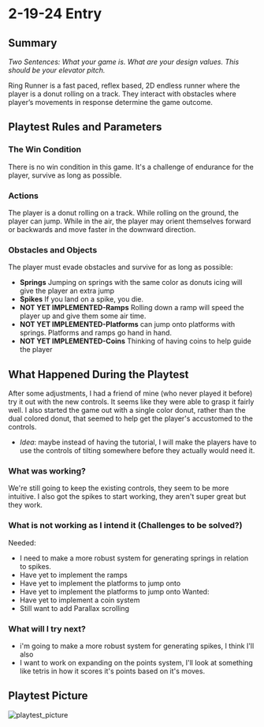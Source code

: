 # 2-19-24 Entry
## Summary
*Two Sentences: What your game is. What are your design values. This should be your elevator pitch.*

Ring Runner is a fast paced, reflex based, 2D endless runner where the player is a donut rolling on a track. They interact with obstacles where player’s movements in response determine the game outcome.

## Playtest Rules and Parameters

### The Win Condition
There is no win condition in this game. It's a challenge of endurance for the player, survive as long as possible. 

### Actions
The player is a donut rolling on a track. While rolling on the ground, the player can jump. While in the air, the player may orient themselves forward or backwards and move faster in the downward direction. 

### Obstacles and Objects
The player must evade obstacles and survive for as long as possible:
- **Springs** Jumping on springs with the same color as donuts icing will give the player an extra jump
- **Spikes** If you land on a spike, you die.
- **NOT YET IMPLEMENTED-Ramps** Rolling down a ramp will speed the player up and give them some air time. 
- **NOT YET IMPLEMENTED-Platforms** can jump onto platforms with springs. Platforms and ramps go hand in hand.
- **NOT YET IMPLEMENTED-Coins** Thinking of having coins to help guide the player

## What Happened During the Playtest
After some adjustments, I had a friend of mine (who never played it before) try it out with the new controls. It seems like they were able to grasp it fairly well. I also started the game out with a single color donut, rather than the dual colored donut, that seemed to help get the player's accustomed to the controls.
- *Idea*: maybe instead of having the tutorial, I will make the players have to use the controls of tilting somewhere before they actually would need it.


### What was working? 
We're still going to keep the existing controls, they seem to be more intuitive.
I also got the spikes to start working, they aren't super great but they work.

### What is not working as I intend it (Challenges to be solved?) 
Needed:
- I need to make a more robust system for generating springs in relation to spikes.   
- Have yet to implement the ramps
- Have yet to implement the platforms to jump onto
- Have yet to implement the platforms to jump onto
Wanted:
- Have yet to implement a coin system
- Still want to add Parallax scrolling

### What will I try next? 
- i'm going to make a more robust system for generating spikes, I think I'll also 
- I want to work on expanding on the points system, I'll look at something like tetris in how it scores it's points based on it's moves. 

## Playtest Picture
![playtest_picture](20240219_ring_runner.png)


